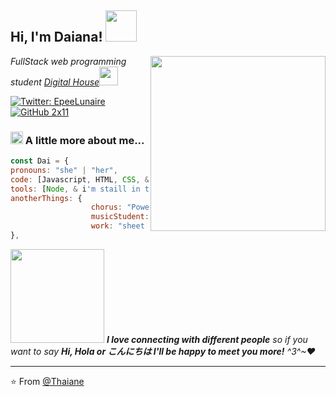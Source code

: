 <h2> Hi, I'm Daiana! <img src="https://i.imgur.com/zXfBj2I.png" width="50"></h2>
<img align='right' src="https://i.imgur.com/Y0iHLd0.gif" width="280">
<p><em>FullStack web programming student <a href="http://www.digitalhouse.com">Digital House</a><img
            src="https://media.giphy.com/media/WUlplcMpOCEmTGBtBW/giphy.gif" width="30">
    </em></p>

[![Twitter:
EpeeLunaire](https://img.shields.io/twitter/follow/EpeeLunaire?style=social)](https://twitter.com/EpeeLunaire)
[![GitHub 2x11](https://img.shields.io/github/followers/2x11?label=follow&style=social)](https://github.com/2x11)


### <img src="https://i.imgur.com/4iD5Y2b.gif" width="20"> A little more about me...

```javascript
const Dai = {
pronouns: "she" | "her",
code: [Javascript, HTML, CSS, & learning],
tools: [Node, & i'm staill in the learning process],
anotherThings: {
                  chorus: "Power Up",
                  musicStudent: "Conservatorio Julian Aguirre",
                  work: "sheet music arranger";
},

```

<img src="https://i.imgur.com/neRayA9.gif" width="150"> 
<em><b>I love connecting with different people</b> so if you want
    to say <b>Hi, Hola or こんにちは I'll be happy to meet you more!</b> ^3^~♥</em>

---

⭐️ From [@Thaiane](https://github.com/Thaiane)
